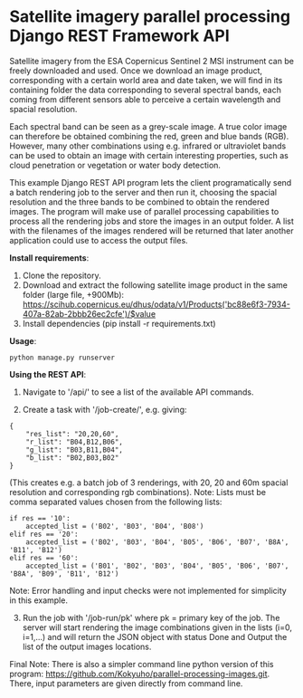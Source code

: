 # Satellite imagery parallel processing Django REST Framework API

Satellite imagery from the ESA Copernicus Sentinel 2 MSI instrument can be freely downloaded and used. Once we download an image product, corresponding with a certain world area and date taken, we will find in its containing folder the data corresponding to several spectral bands, each coming from different sensors able to perceive a certain wavelength and spacial resolution.

Each spectral band can be seen as a grey-scale image. A true color image can therefore be obtained combining the red, green and blue bands (RGB). However, many other combinations using e.g. infrared or ultraviolet bands can be used to obtain an image with certain interesting properties, such as cloud penetration or vegetation or water body detection. 

This example Django REST API program lets the client programatically send a batch rendering job to the server and then run it, choosing the spacial resolution and the three bands to be combined to obtain the rendered images. The program will make use of parallel processing capabilities to process all the rendering jobs and store the images in an output folder. A list with the filenames of the images rendered will be returned that later another application could use to access the output files.

**Install requirements**:
1) Clone the repository.
2) Download and extract the following satellite image product in the same folder (large file, +900Mb): https://scihub.copernicus.eu/dhus/odata/v1/Products('bc88e6f3-7934-407a-82ab-2bbb26ec2cfe')/$value
3) Install dependencies (pip install -r requirements.txt)

**Usage**:
```
python manage.py runserver
```

**Using the REST API**:
1) Navigate to '/api/' to see a list of the available API commands.

2) Create a task with '/job-create/', e.g. giving:
```
{
    "res_list": "20,20,60",
    "r_list": "B04,B12,B06",
    "g_list": "B03,B11,B04",
    "b_list": "B02,B03,B02"
}
```
(This creates e.g. a batch job of 3 renderings, with 20, 20 and 60m spacial resolution and corresponding rgb combinations).
Note: Lists must be comma separated values chosen from the following lists:
```
if res == '10':
    accepted_list = ('B02', 'B03', 'B04', 'B08') 
elif res == '20':
    accepted_list = ('B02', 'B03', 'B04', 'B05', 'B06', 'B07', 'B8A', 'B11', 'B12')
elif res == '60':
    accepted_list = ('B01', 'B02', 'B03', 'B04', 'B05', 'B06', 'B07', 'B8A', 'B09', 'B11', 'B12')
```
Note: Error handling and input checks were not implemented for simplicity in this example.

3) Run the job with '/job-run/pk' where pk = primary key of the job. The server will start rendering the image combinations given in the lists (i=0, i=1,...) and will return the JSON object with status Done and Output the list of the output images locations.

Final Note: There is also a simpler command line python version of this program: https://github.com/Kokyuho/parallel-processing-images.git. There, input parameters are given directly from command line.
